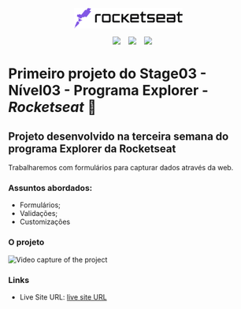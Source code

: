 
<div align="center">
<img width="220px" src="https://raw.githubusercontent.com/Rocketseat/awesome/master/assets/logo_rocketseat.png" alt="">&nbsp;&nbsp;&nbsp;
<img width="150px" src="https://www.rocketseat.com.br/_next/image?url=%2Fassets%2Flogos%2Fexplorer.svg&w=256&q=75"  alt="">
<br>
<p align="center">
<img src="https://img.shields.io/github/last-commit/Clara-Pacheco/Explorer--Rocketseat--Projeto03?style=for-the-badge"/>&nbsp;&nbsp;&nbsp;
<img src="https://img.shields.io/github/repo-size/Clara-Pacheco/Explorer--Rocketseat--Projeto03?style=for-the-badge"/>&nbsp;&nbsp;&nbsp;
<img src="https://img.shields.io/github/languages/count/Clara-Pacheco/Explorer--Rocketseat--Projeto03?style=for-the-badge"/>
</p>
</div>  



# Primeiro projeto do Stage03 - Nível03 - **Programa Explorer** - ***Rocketseat*** 🚀 

## Projeto desenvolvido na terceira semana do programa Explorer da Rocketseat  


  Trabalharemos com formulários para capturar dados através da web.

  ### Assuntos abordados:

  * Formulários;
  * Validações;
  * Customizações

  ### O projeto

  ![Video capture of the project](https://github.com/Clara-Pacheco/Explorer--Rocketseat--Projeto03/blob/main/assets/video-output-1FEC8A73-8B1A-4FC7-A37E-BC76D8BD4292.gif)

  ### Links

- Live Site URL: [live site URL](https://clara-pacheco.github.io/Explorer--Rocketseat--Projeto03/)
